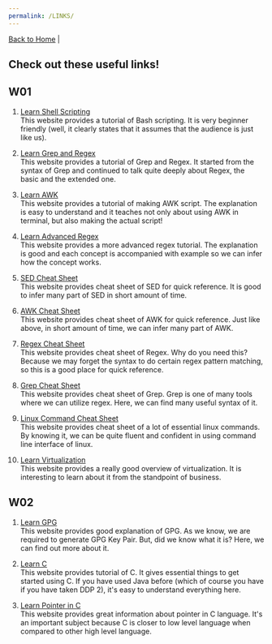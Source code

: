 ```yaml
---
permalink: /LINKS/
---
```


[Back to Home](https://luthfibalaka.github.io/os212/) |

## Check out these useful links!

## W01

1. [Learn Shell Scripting](https://www.shellscript.sh/index.html)  
This website provides a tutorial of Bash scripting. It is very beginner friendly (well, it clearly states that it assumes that the audience is just like us).

2. [Learn Grep and Regex](https://www.opensourceforu.com/2012/06/beginners-guide-gnu-grep-basics/)  
This website provides a tutorial of Grep and Regex. It started from the syntax of Grep and continued to talk quite deeply about Regex, the basic and the extended one.

3. [Learn AWK](https://www.tutorialspoint.com/awk/awk_quick_guide.htm)  
This website provides a tutorial of making AWK script. The explanation is easy to understand and it teaches not only about using AWK in terminal, but also making the actual script!

4. [Learn Advanced Regex](https://ryanstutorials.net/regular-expressions-tutorial/regular-expressions-advanced.php)  
This website provides a more advanced regex tutorial. The explanation is good and each concept is accompanied with example so we can infer how the concept works.

5. [SED Cheat Sheet](https://quickref.me/sed)  
This website provides cheat sheet of SED for quick reference. It is good to infer many part of SED in short amount of time.

6. [AWK Cheat Sheet](https://quickref.me/awk)  
This website provides cheat sheet of AWK for quick reference. Just like above, in short amount of time, we can infer many part of AWK.

7. [Regex Cheat Sheet](https://ryanstutorials.net/regular-expressions-tutorial/regular-expressions-cheat-sheet.php)  
This website provides cheat sheet of Regex. Why do you need this? Because we may forget the syntax to do certain regex pattern matching, so this is a good place for quick reference.

8. [Grep Cheat Sheet](https://ryanstutorials.net/linuxtutorial/cheatsheetgrep.php)  
This website provides cheat sheet of Grep. Grep is one of many tools where we can utilize regex. Here, we can find many useful syntax of it.

9. [Linux Command Cheat Sheet](https://ryanstutorials.net/linuxtutorial/cheatsheet.php)  
This website provides cheat sheet of a lot of essential linux commands. By knowing it, we can be quite fluent and confident in using command line interface of linux.

10. [Learn Virtualization](https://www.ibm.com/cloud/learn/virtualization-a-complete-guide#toc-types-of-v-aTJ2efV9)  
This website provides a really good overview of virtualization. It is interesting to learn about it from the standpoint of business.

## W02

1. [Learn GPG](https://www.privex.io/articles/what-is-gpg)  
This website provides good explanation of GPG. As we know, we are required to generate GPG Key Pair. But, did we know what it is? Here, we can find out more about it.

2. [Learn C](https://www.freecodecamp.org/news/the-c-beginners-handbook/)  
This website provides tutorial of C. It gives essential things to get started using C. If you have used Java before (which of course you have if you have taken DDP 2), it's easy to understand everything here.

3. [Learn Pointer in C](https://www.guru99.com/c-pointers.html)  
This website provides great information about pointer in C language. It's an important subject because C is closer to low level language when compared to other high level language.
